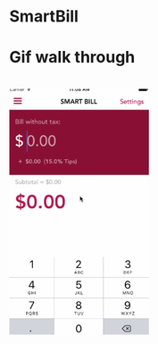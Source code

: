 # SmartBill

<h1>
Gif walk through
<h1>

<div>
<p align="left">
  <img src="https://github.com/kesongxie/SmartBill/blob/master/SmartBill/Gif/Part-one.gif" width="250"/>
</p>

</div>


